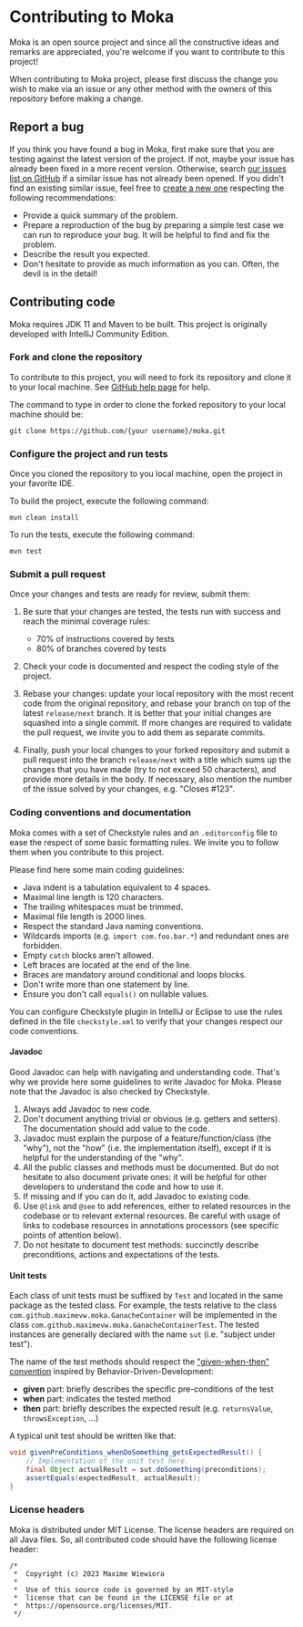 # Contributing to Moka

Moka is an open source project and since all the constructive ideas and remarks are appreciated, you're welcome if
you want to contribute to this project!

When contributing to Moka project, please first discuss the change you wish to make via an issue or any other method
with the owners of this repository before making a change.

## Report a bug

If you think you have found a bug in Moka, first make sure that you are testing against the latest version of the
project. If not, maybe your issue has already been fixed in a more recent version.
Otherwise, search [our issues list on GitHub](https://github.com/maximevw/moka/issues) if a similar issue has not
already been opened. If you didn't find an existing similar issue, feel free to
[create a new one](https://help.github.com/en/github/managing-your-work-on-github/creating-an-issue) respecting the
following recommendations:

* Provide a quick summary of the problem.
* Prepare a reproduction of the bug by preparing a simple test case we can run to reproduce your bug. It will be helpful
  to find and fix the problem.
* Describe the result you expected.
* Don't hesitate to provide as much information as you can. Often, the devil is in the detail!

## Contributing code

Moka requires JDK 11 and Maven to be built. This project is originally developed with IntelliJ Community Edition.

### Fork and clone the repository

To contribute to this project, you will need to fork its repository and clone it to your local machine.
See [GitHub help page](https://help.github.com/articles/fork-a-repo) for help.

The command to type in order to clone the forked repository to your local machine should be:
```
git clone https://github.com/{your username}/moka.git
```

### Configure the project and run tests

Once you cloned the repository to you local machine, open the project in your favorite IDE.

To build the project, execute the following command:
```
mvn clean install
```

To run the tests, execute the following command:
```
mvn test
```

### Submit a pull request

Once your changes and tests are ready for review, submit them:

1. Be sure that your changes are tested, the tests run with success and reach the minimal coverage rules:
    * 70% of instructions covered by tests
    * 80% of branches covered by tests

2. Check your code is documented and respect the coding style of the project.

3. Rebase your changes: update your local repository with the most recent code from the original repository, and rebase
   your branch on top of the latest `release/next` branch. It is better that your initial changes are squashed into a
   single commit. If more changes are required to validate the pull request, we invite you to add them as separate
   commits.

4. Finally, push your local changes to your forked repository and submit a pull request into the branch `release/next`
   with a title which sums up the changes that you have made (try to not exceed 50 characters), and provide more details
   in the body. If necessary, also mention the number of the issue solved by your changes, e.g. "Closes #123".

### Coding conventions and documentation

Moka comes with a set of Checkstyle rules and an `.editorconfig` file to ease the respect of some basic formatting
rules. We invite you to follow them when you contribute to this project.

Please find here some main coding guidelines:
* Java indent is a tabulation equivalent to 4 spaces.
* Maximal line length is 120 characters.
* The trailing whitespaces must be trimmed.
* Maximal file length is 2000 lines.
* Respect the standard Java naming conventions.
* Wildcards imports (e.g. `import com.foo.bar.*`) and redundant ones are forbidden.
* Empty `catch` blocks aren't allowed.
* Left braces are located at the end of the line.
* Braces are mandatory around conditional and loops blocks.
* Don't write more than one statement by line.
* Ensure you don't call `equals()` on nullable values.

You can configure Checkstyle plugin in IntelliJ or Eclipse to use the rules defined in the file `checkstyle.xml` to
verify that your changes respect our code conventions.

#### Javadoc

Good Javadoc can help with navigating and understanding code. That's why we provide here some guidelines to write
Javadoc for Moka. Please note that the Javadoc is also checked by Checkstyle.

1. Always add Javadoc to new code.
2. Don't document anything trivial or obvious (e.g. getters and setters). The documentation should add value to the
   code.
3. Javadoc must explain the purpose of a feature/function/class (the "why"), not the "how" (i.e. the implementation
   itself), except if it is helpful for the understanding of the "why".
4. All the public classes and methods must be documented. But do not hesitate to also document private ones: it will be
   helpful for other developers to understand the code and how to use it.
5. If missing and if you can do it, add Javadoc to existing code.
6. Use `@link` and `@see` to add references, either to related resources in the codebase or to relevant external
   resources. Be careful with usage of links to codebase resources in annotations processors (see specific points of
   attention below).
7. Do not hesitate to document test methods: succinctly describe preconditions, actions and expectations of the tests.

#### Unit tests

Each class of unit tests must be suffixed by `Test` and located in the same package as the tested class. For example,
the tests relative to the class `com.github.maximevw.moka.GanacheContainer` will be implemented in the
class `com.github.maximevw.moka.GanacheContainerTest`. The tested instances are generally declared with the
name `sut` (i.e. "subject under test").

The name of the test methods should respect the
["given-when-then" convention](https://martinfowler.com/bliki/GivenWhenThen.html) inspired by
Behavior-Driven-Development:
* **given** part: briefly describes the specific pre-conditions of the test
* **when** part: indicates the tested method
* **then** part: briefly describes the expected result (e.g. `returnsValue`, `throwsException`, ...)

A typical unit test should be written like that:
```java
void givenPreConditions_whenDoSomething_getsExpectedResult() {
    // Implementation of the unit test here.
    final Object actualResult = sut.doSomething(preconditions);
    assertEquals(expectedResult, actualResult);
}
```

### License headers

Moka is distributed under MIT License. The license headers are required on all Java files. So, all contributed code
should have the following license header:
```
/*
 *  Copyright (c) 2023 Maxime Wiewiora
 *
 *  Use of this source code is governed by an MIT-style
 *  license that can be found in the LICENSE file or at
 *  https://opensource.org/licenses/MIT.
 */
```